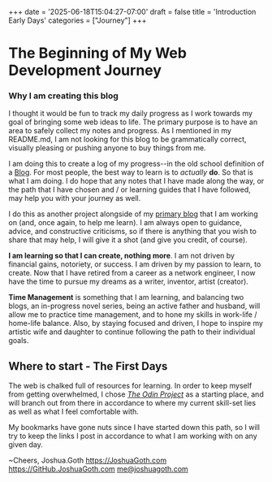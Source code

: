 +++
date = '2025-06-18T15:04:27-07:00'
draft = false
title = 'Introduction Early Days'
categories = ["Journey"]
+++
# The Beginning of My Web Development Journey

### Why I am creating this blog
I thought it would be fun to track my daily progress as I work towards my goal of bringing some web ideas to life. The primary purpose is to have an area to safely collect my notes and progress. As I mentioned in my README.md, I am not looking for this blog to be grammatically correct, visually pleasing or pushing anyone to buy things from me. 

I am doing this to create a log of my progress--in the old school definition of a [Blog](https://en.wikipedia.org/wiki/Blog). For most people, the best way to learn is to *actually* **do**. So that is what I am doing. I do hope that any notes that I have made along the way, or the path that I have chosen and / or learning guides that I have followed, may help you with your journey as well. 

I do this as another project alongside of my [primary blog](https://JoshuaGoth.com) that I am working on (and, once again, to help me learn). I am always open to guidance, advice, and constructive criticisms, so if there is anything that you wish to share that may help, I will give it a shot (and give you credit, of course).

**I am learning so that I can create, nothing more**. I am not driven by financial gains, notoriety, or success. I am driven by my passion to learn, to create. Now that I have retired from a career as a network engineer, I now have the time to pursue my dreams as a writer, inventor, artist (creator). 

**Time Management** is something that I am learning, and balancing two blogs, an in-progress novel series, being an active father and husband, will allow me to practice time management, and to hone my skills in work-life / home-life balance. Also, by staying focused and driven, I hope to inspire my artistic wife and daughter to continue following the path to their individual goals. 

## Where to start - The First Days
The web is chalked full of resources for learning. In order to keep myself from getting overwhelmed, I chose [*The Odin Project*](https://theodinproject.com) as a starting place, and will branch out from there in accordance to where my current skill-set lies as well as what I feel comfortable with. 

My bookmarks have gone nuts since I have started down this path, so I will try to keep the links I post in accordance to what I am working with on any given day. 

~Cheers,
Joshua.Goth
https://JoshuaGoth.com
https://GitHub.JoshuaGoth.com
me@joshuagoth.com
